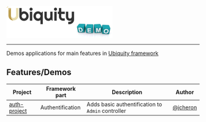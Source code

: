 ![img](https://github.com/phpmv/ubiquity-demos/blob/master/.github/images/demo.png?raw=true)
<hr>

Demos applications for main features in [Ubiquity framework](https://ubiquity.kobject.net)

## Features/Demos
| Project  | Framework part | Description | Author |
|----------|----------------|-------------|--------|
|[auth-project](https://github.com/phpMv/ubiquity-demos/tree/master/auth-project) | Authentification |Adds basic authentification to `Admin` controller | [@jcheron](https://github.com/jcheron) |
